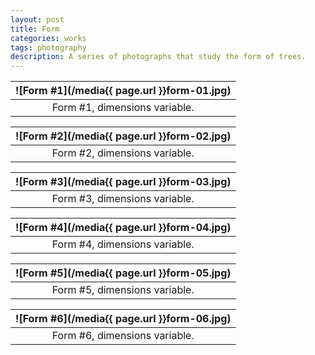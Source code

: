```yaml
---
layout: post
title: Form
categories: works
tags: photography
description: A series of photographs that study the form of trees.
---
```


![Form #1](/media{{ page.url }}form-01.jpg) |
:----------: |
Form #1, dimensions variable. |

![Form #2](/media{{ page.url }}form-02.jpg) |
:----------: |
Form #2, dimensions variable. |

![Form #3](/media{{ page.url }}form-03.jpg) |
:----------: |
Form #3, dimensions variable. |

![Form #4](/media{{ page.url }}form-04.jpg) |
:----------: |
Form #4, dimensions variable. |

![Form #5](/media{{ page.url }}form-05.jpg) |
:----------: |
Form #5, dimensions variable. |

![Form #6](/media{{ page.url }}form-06.jpg) |
:----------: |
Form #6, dimensions variable. |
